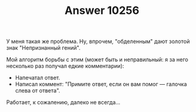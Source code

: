 ﻿---
title: "Answer 10256"
se.owner.user_id: 337540
se.owner.display_name: "Victor VosMottor thanks Monica"
se.owner.link: "https://ru.meta.stackoverflow.com/users/337540/victor-vosmottor-thanks-monica"
se.answer_id: 10256
se.question_id: 10253
se.post_type: answer
se.score: 0
se.is_accepted: False
---
<p>У меня такая же проблема. Ну, впрочем, "обделенным" дают золотой знак "Непризнанный гений". </p>

<p>Мой алгоритм борьбы с этим (может быть и неправильный: я за него несколько раз получал едкие  комментарии):</p>

<ul>
<li>Напечатал ответ.</li>
<li>Написал коммент: "Примите ответ, если он вам помог — галочка слева от ответа".</li>
</ul>

<p>Работает, к сожалению, далеко не всегда...</p>
